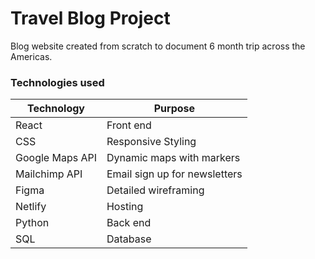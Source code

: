 # Travel Blog Project

Blog website created from scratch to document 6 month trip across the Americas. 

### Technologies used
| Technology        | Purpose                          |
|--------------------|----------------------------------|
| React             | Front end                       |
| CSS               | Responsive Styling              |
| Google Maps API   | Dynamic maps with markers       |
| Mailchimp API     | Email sign up for newsletters   |
| Figma             | Detailed wireframing            |
| Netlify           | Hosting                         |
| Python            | Back end                        |
| SQL               | Database                        |
